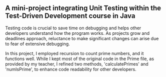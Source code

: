 ## A mini-project integrating Unit Testing within the Test-Driven Development course in Java

Testing code is crucial to save time on debugging and helps other developers understand how the program works. As projects grow and deadlines approach, reluctance to make significant changes can arise due to fear of extensive debugging.

In this project, I employed recursion to count prime numbers, and it functions well. While I kept most of the original code in the Prime file, as provided by my teacher, I refined two methods, 'calculatePrimes' and 'numIsPrime', to enhance code readability for other developers.
